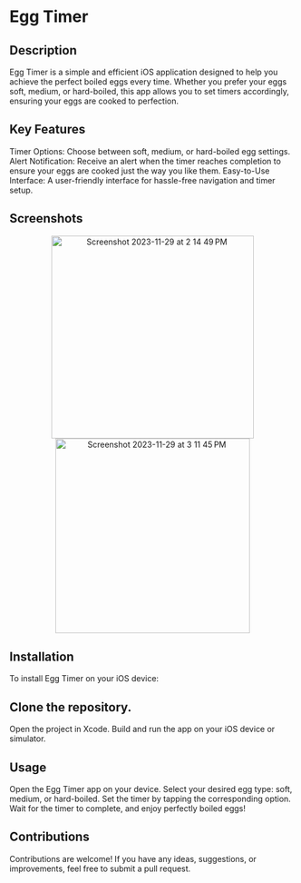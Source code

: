 # Egg Timer

## Description

Egg Timer is a simple and efficient iOS application designed to help you achieve the perfect boiled eggs every time. Whether you prefer your eggs soft, medium, or hard-boiled, this app allows you to set timers accordingly, ensuring your eggs are cooked to perfection.

## Key Features
Timer Options: Choose between soft, medium, or hard-boiled egg settings.
Alert Notification: Receive an alert when the timer reaches completion to ensure your eggs are cooked just the way you like them.
Easy-to-Use Interface: A user-friendly interface for hassle-free navigation and timer setup.

## Screenshots
<p align ="center">
<img width="357" alt="Screenshot 2023-11-29 at 2 14 49 PM" src="https://github.com/anuragkashyap763/Egg-Timer/assets/101743906/8d5ca2c6-518c-44ec-b77a-d7269d1e266c">
<img width="343" alt="Screenshot 2023-11-29 at 3 11 45 PM" src="https://github.com/anuragkashyap763/Egg-Timer/assets/101743906/840003a3-90da-46e2-8131-f2f47f45dbe2">



## Installation
To install Egg Timer on your iOS device:

## Clone the repository.
Open the project in Xcode.
Build and run the app on your iOS device or simulator.

## Usage

Open the Egg Timer app on your device.
Select your desired egg type: soft, medium, or hard-boiled.
Set the timer by tapping the corresponding option.
Wait for the timer to complete, and enjoy perfectly boiled eggs!

## Contributions
Contributions are welcome! If you have any ideas, suggestions, or improvements, feel free to submit a pull request.

